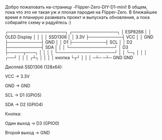 Добро пожаловать на-страницу -Flipper-Zero-DIY-D1-mini! 
В общем, пока что это не такая уж и плохая пародия на Flipper-Zero.
В ближайшее время я планирую развивать проект и выпускать обновления,
а пока собирайте схему и радуйтесь :) 

┌───────────────────┐           ┌───────────────┐
│    ESP8266        │           │  OLED Display │
│                   │           │   SSD1306     │
│              3.3V ├───────────┤ VCC           │
│               GND ├───────────┤ GND           │
│              D1   ├───────────┤ SCL           │
│              D2   ├───────────┤ SDA           │
│                   │           └───────────────┘
│              D3   ├─────┬───┐
│                   │     │   │ 
└───────────────────┘     │   │
                          └─┐ │
                             │ │
                          ┌──┘ │
                          │    │
                         ┌┴┐   │
                         │ │   │ кнопка
                         └┬┘   │
                          │    │
                         ─┴─  ─┴─
                         GND  GND

Дисплей SSD1306 (128x64):

VCC → 3.3V

GND → GND

SCL → D1 (GPIO5)

SDA → D2 (GPIO4)

Кнопка:

Один выход → D3 (GPIO0)

Второй выход → GND
